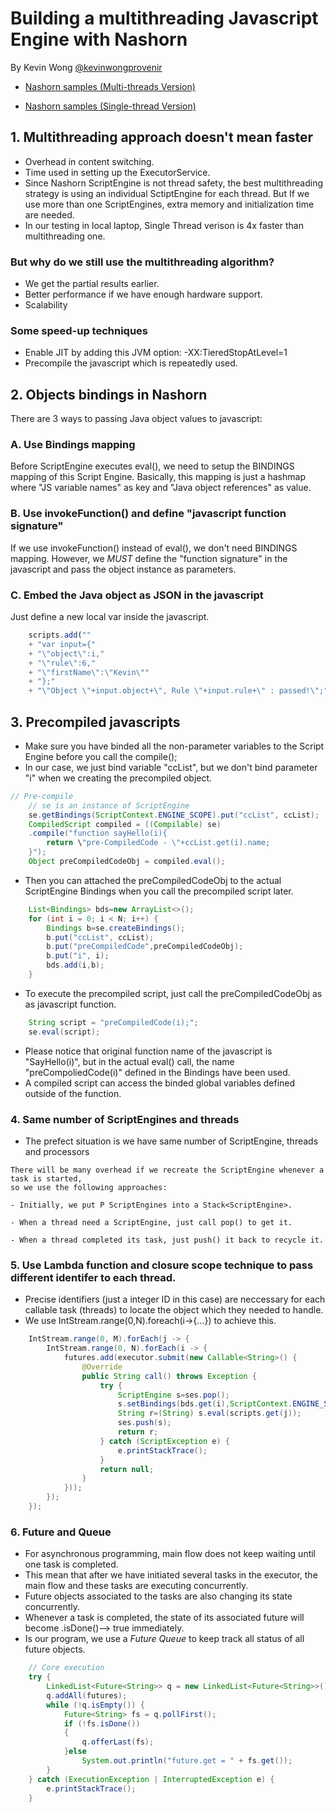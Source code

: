 # Building a multithreading Javascript Engine with Nashorn

By Kevin Wong [@kevinwongprovenir](https://github.com/kevinwongprovenir)

- [Nashorn samples (Multi-threads Version)](MTSample.java)

- [Nashorn samples (Single-thread Version)](STSample.java)

## 1. Multithreading approach doesn't mean faster
- Overhead in content switching.
- Time used in setting up the ExecutorService.
- Since Nashorn ScriptEngine is not thread safety, the best multithreading strategy is using an individual SctiptEngine for each thread. But If we use more than one ScriptEngines, extra memory and initialization time are needed.
- In our testing in local laptop, Single Thread verison is 4x faster than multithreading one.

### But why do we still use the multithreading algorithm?
- We get the partial results earlier.
- Better performance if we have enough hardware support.
- Scalability

### Some speed-up techniques
- Enable JIT by adding this JVM option: -XX:TieredStopAtLevel=1
- Precompile the javascript which is repeatedly used.

## 2. Objects bindings in Nashorn
There are 3 ways to passing Java object values to javascript:
### A. Use Bindings mapping 
Before ScriptEngine executes eval(), we need to setup the BINDINGS mapping of this Script Engine. Basically, this mapping is just a hashmap where "JS variable names" as key and "Java object references" as value.

### B. Use invokeFunction() and define "javascript function signature"
If we use invokeFunction() instead of eval(), we don't need BINDINGS mapping. However, we *MUST* define the "function signature" in the javascript and pass the object instance as parameters.

### C. Embed the Java object as JSON in the javascript
Just define a new local var inside the javascript.
```javascript
	scripts.add(""
	+ "var input={"
	+ "\"object\":i,"
	+ "\"rule\":6,"
	+ "\"firstName\":\"Kevin\""
	+ "};"
	+ "\"Object \"+input.object+\", Rule \"+input.rule+\" : passed!\";");
```
## 3. Precompiled javascripts
- Make sure you have binded all the non-parameter variables to the Script Engine before you call the compile();
- In our case, we just bind variable "ccList", but we don't bind parameter "i" when we creating the precompiled object. 
```Java
// Pre-compile
	// se is an instance of ScriptEngine
	se.getBindings(ScriptContext.ENGINE_SCOPE).put("ccList", ccList);
	CompiledScript compiled = ((Compilable) se)
	.compile("function sayHello(i){
		return \"pre-CompiledCode - \"+ccList.get(i).name;
	}");
	Object preCompiledCodeObj = compiled.eval();
```
- Then you can attached the preCompiledCodeObj to the actual ScriptEngine Bindings when you call the precompiled script later.
```Java
	List<Bindings> bds=new ArrayList<>();
    for (int i = 0; i < N; i++) {
		Bindings b=se.createBindings();
		b.put("ccList", ccList);
		b.put("preCompiledCode",preCompiledCodeObj);
		b.put("i", i);
		bds.add(i,b);
	}
```
- To execute the precompiled script, just call the preCompiledCodeObj as as javascript function.
```Java
	String script = "preCompiledCode(i);";
	se.eval(script);
```
- Please notice that original function name of the javascript is "SayHello(i)", but in the actual eval() call, the name "preCompoliedCode(i)" defined in the Bindings have been used.
- A compiled script can access the binded global variables defined outside of the function.

### 4. Same number of ScriptEngines and threads
- The prefect situation is we have same number of ScriptEngine, threads and processors

```
There will be many overhead if we recreate the ScriptEngine whenever a task is started,
so we use the following approaches:

- Initially, we put P ScriptEngines into a Stack<ScriptEngine>.

- When a thread need a ScriptEngine, just call pop() to get it.

- When a thread completed its task, just push() it back to recycle it.

```

### 5. Use Lambda function and closure scope technique to pass different identifer to each thread.
- Precise identifiers (just a integer ID in this case) are neccessary for each callable task (threads) to locate the object which they needed to handle.
- We use IntStream.range(0,N).foreach(i->{...}) to achieve this.
```Java
	IntStream.range(0, M).forEach(j -> {
		IntStream.range(0, N).forEach(i -> {
			futures.add(executor.submit(new Callable<String>() {
				@Override
				public String call() throws Exception {
					try {
						ScriptEngine s=ses.pop();
						s.setBindings(bds.get(i),ScriptContext.ENGINE_SCOPE);
						String r=(String) s.eval(scripts.get(j));
						ses.push(s);
						return r;
					} catch (ScriptException e) {
						e.printStackTrace();
					}
					return null;
				}
			}));
		});
	});
```


### 6. Future and Queue
- For asynchronous programming, main flow does not keep waiting until one task is completed.
- This mean that after we have initiated several tasks in the executor, the main flow and these tasks are executing concurrently.
- Future objects associated to the tasks are also changing its state concurrently.
- Whenever a task is completed, the state of its associated future will become .isDone()--> true immediately.
- Is our program, we use a *Future Queue* to keep track all status of all future objects.
```Java
	// Core execution
	try {
		LinkedList<Future<String>> q = new LinkedList<Future<String>>();
		q.addAll(futures);
		while (!q.isEmpty()) {
			Future<String> fs = q.pollFirst();
			if (!fs.isDone())
			{
				q.offerLast(fs);
			}else
				System.out.println("future.get = " + fs.get());
		}
	} catch (ExecutionException | InterruptedException e) {
		e.printStackTrace();
	}
```
